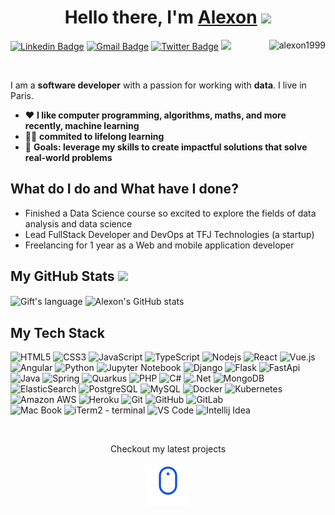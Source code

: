 [website]: https://www.ualexon.com
[twitter]: https://twitter.com/jr_alexon
[linkedin]: https://www.linkedin.com/in/alexon-uthayakumar

# <center>Hello there, I'm [Alexon][website] <img src = "https://raw.githubusercontent.com/MartinHeinz/MartinHeinz/master/wave.gif" width = 30px></center>

[![Linkedin Badge](https://img.shields.io/badge/-alexon%20uthayakumar-blue?style=flat-square&logo=Linkedin&logoColor=white&link=https://www.linkedin.com/in/alexon-uthayakumar/)](https://www.linkedin.com/in/alexon-uthayakumar/)
[![Gmail Badge](https://img.shields.io/badge/-alexon.uthayakumar@gmail.com-c14438?style=flat-square&logo=Gmail&logoColor=white&link=mailto:alexon.uthayakumar@gmail.com)](mailto:alexon.uthayakumar@gmail.com)
[![Twitter Badge](https://img.shields.io/badge/-@jr_alexon-1ca0f1?style=flat-square&labelColor=1ca0f1&logo=twitter&logoColor=white&link=https://twitter.com/jr_alexon)](https://twitter.com/jr_alexon)
[![](https://img.shields.io/website?color=399E5A&style=flat-square&up_message=ualexon.com&url=https://ualexon.com/)](https://ualexon.com/)  &nbsp;
<img align='right' src="https://komarev.com/ghpvc/?username=alexon1999&label=visitors&color=0e75b6&style=flat" alt="alexon1999" />

<br>

I am a **software developer** with a passion for working with **data**. I live in Paris.

- ❤️ **I like computer programming, algorithms, maths, and more recently, machine learning**
- 🧱🔨 **commited to lifelong learning**
- 🥅  **Goals: leverage my skills to create impactful solutions that solve real-world problems**


## What do I do and What have I done?

- Finished a Data Science course so excited to explore the fields of data analysis and data science
- Lead FullStack Developer and DevOps at TFJ Technologies (a startup)
- Freelancing for 1 year as a Web and mobile application developer


 ##  My GitHub Stats <img src = "https://i.pinimg.com/originals/65/c4/f4/65c4f452571be1261e9c623f7da488ac.gif" width = 35px> 
 
 <div>
  <img align="center" src="https://github-readme-stats.vercel.app/api/top-langs?username=Alexon1999&langs_count=10&show_icons=true&locale=en&layout=compact&theme=light" alt="Gift's language"/>
  <img align="center" src="https://github-readme-stats.vercel.app/api?username=alexon1999&show_icons=true" alt="Alexon's GitHub stats" height="192px"  width="500px" />
</div>


## My Tech Stack

![HTML5](https://img.shields.io/badge/-HTML5-E34F26?style=flat-square&logo=html5&logoColor=white)
![CSS3](https://img.shields.io/badge/-CSS3-1572B6?style=flat-square&logo=css3)
![JavaScript](https://img.shields.io/badge/-JavaScript-F7DF1E?style=flat-square&logo=javascript&logoColor=black)
![TypeScript](https://img.shields.io/badge/-TypeScript-007ACC?style=flat-square&logo=typescript&logoColor=white)
![Nodejs](https://img.shields.io/badge/-Nodejs-43853D?style=flat-square&logo=Node.js&logoColor=white)
![React](https://img.shields.io/badge/-React-20232A?style=flat-square&logo=react)
![Vue.js](https://img.shields.io/badge/-Vue.js-35495E?style=flat-square&logo=vue.js)
![Angular](https://img.shields.io/badge/-Angular-DD0031?style=flat-square&logo=Angular)
![Python](https://img.shields.io/badge/-Python-3776AB?style=flat-square&logo=Python&logoColor=white)
![Jupyter Notebook](https://img.shields.io/badge/-Jupyter-white?style=flat-square&logo=Jupyter)
![Django](https://img.shields.io/badge/-Django-092E20?style=flat-square&logo=Django&logoColor=white)
![Flask](https://img.shields.io/badge/Flask-000000?style=flat-square&logo=flask&logoColor=white)
![FastApi](https://img.shields.io/badge/Fastapi-00C7B7?style=flat-square&logo=Fastapi&logoColor=white)
![Java](https://img.shields.io/badge/Java-ED8B00?style=flat-square&logo=openjdk&logoColor=white)
![Spring](https://img.shields.io/badge/Spring-6DB33F?style=flat-square&logo=spring&logoColor=white)
![Quarkus](https://img.shields.io/badge/Quarkus-4695EA?style=flat-square&logo=Quarkus&logoColor=white)
![PHP](https://img.shields.io/badge/PHP-777BB4?style=flat-square&logo=php&logoColor=white)
![C#](https://img.shields.io/badge/C%23-239120?style=flat-squar&logo=c-sharp&logoColor=white)
![.Net](https://img.shields.io/badge/.NET-5C2D91?style=flat-squar&logo=.net&logoColor=white)
![MongoDB](https://img.shields.io/badge/-MongoDB-4EA94B?style=flat-square&logo=mongodb&logoColor=white)
![ElasticSearch](https://img.shields.io/badge/-ElasticSearch-005571?style=flat-square&logo=elasticsearch)
![PostgreSQL](https://img.shields.io/badge/-PostgreSQL-316192?style=flat-square&logo=postgresql&logoColor=white)
![MySQL](https://img.shields.io/badge/-MySQL-005C84?style=flat-square&logo=mysql&logoColor=white)
![Docker](https://img.shields.io/badge/-Docker-003F8C?style=flat-square&logo=docker)
![Kubernetes](https://img.shields.io/badge/-Kubernetes-white?style=flat-square&logo=Kubernetes)
![Amazon AWS](https://img.shields.io/badge/Amazon%20AWS-232F3E?style=flat-square&logo=amazon-aws)
![Heroku](https://img.shields.io/badge/-Heroku-430098?style=flat-square&logo=heroku)
![Git](https://img.shields.io/badge/-Git-E44C30?style=flat-square&logo=git&logoColor=white)
![GitHub](https://img.shields.io/badge/-GitHub-100000?style=flat-square&logo=github&logoColor=white)
![GitLab](https://img.shields.io/badge/-GitLab-330F63?style=flat-square&logo=gitlab&logoColor=orange)
<br>
![Mac Book](https://img.shields.io/badge/mac%20os-000000?style=flat-square&logo=apple&logoColor=white)
![iTerm2 - terminal](	https://img.shields.io/badge/iTerm2-000000?style=flat-square&logo=iterm2&logoColor=white)
![VS Code](https://img.shields.io/badge/-VSCode-%23007ACC?style=flat-square&logo=visual-studio-code)
![Intellij Idea](https://img.shields.io/badge/-IntelliJ%20Idea-black?style=flat-square&logo=intellij-idea)

<br>

<div align="center">
 <p>Checkout my latest projects</p>
 <img src="mouse-scroll-down.gif" height="70px" width="70px" />
</div>
